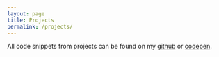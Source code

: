 ```yaml
---
layout: page
title: Projects
permalink: /projects/
---
```


All code snippets from projects can be found on my [github](https://github.com/kimsimmons/Projects) or [codepen]("http://codepen.io/kimsim/#").

